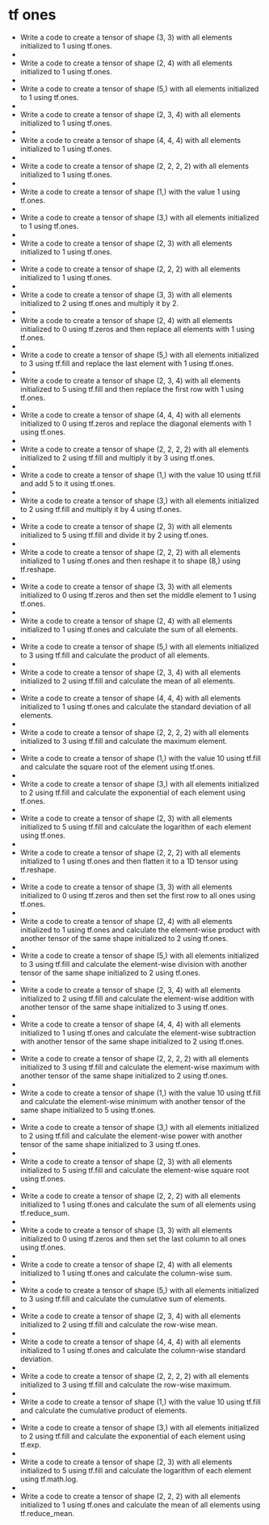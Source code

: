 # tf ones

- Write a code to create a tensor of shape (3, 3) with all elements initialized to 1 using tf.ones.
- 
- Write a code to create a tensor of shape (2, 4) with all elements initialized to 1 using tf.ones.
- 
- Write a code to create a tensor of shape (5,) with all elements initialized to 1 using tf.ones.
- 
- Write a code to create a tensor of shape (2, 3, 4) with all elements initialized to 1 using tf.ones.
- 
- Write a code to create a tensor of shape (4, 4, 4) with all elements initialized to 1 using tf.ones.
- 
- Write a code to create a tensor of shape (2, 2, 2, 2) with all elements initialized to 1 using tf.ones.
- 
- Write a code to create a tensor of shape (1,) with the value 1 using tf.ones.
- 
- Write a code to create a tensor of shape (3,) with all elements initialized to 1 using tf.ones.
- 
- Write a code to create a tensor of shape (2, 3) with all elements initialized to 1 using tf.ones.
- 
- Write a code to create a tensor of shape (2, 2, 2) with all elements initialized to 1 using tf.ones.
- 
- Write a code to create a tensor of shape (3, 3) with all elements initialized to 2 using tf.ones and multiply it by 2.
- 
- Write a code to create a tensor of shape (2, 4) with all elements initialized to 0 using tf.zeros and then replace all elements with 1 using tf.ones.
- 
- Write a code to create a tensor of shape (5,) with all elements initialized to 3 using tf.fill and replace the last element with 1 using tf.ones.
- 
- Write a code to create a tensor of shape (2, 3, 4) with all elements initialized to 5 using tf.fill and then replace the first row with 1 using tf.ones.
- 
- Write a code to create a tensor of shape (4, 4, 4) with all elements initialized to 0 using tf.zeros and replace the diagonal elements with 1 using tf.ones.
- 
- Write a code to create a tensor of shape (2, 2, 2, 2) with all elements initialized to 2 using tf.fill and multiply it by 3 using tf.ones.
- 
- Write a code to create a tensor of shape (1,) with the value 10 using tf.fill and add 5 to it using tf.ones.
- 
- Write a code to create a tensor of shape (3,) with all elements initialized to 2 using tf.fill and multiply it by 4 using tf.ones.
- 
- Write a code to create a tensor of shape (2, 3) with all elements initialized to 5 using tf.fill and divide it by 2 using tf.ones.
- 
- Write a code to create a tensor of shape (2, 2, 2) with all elements initialized to 1 using tf.ones and then reshape it to shape (8,) using tf.reshape.
- 
- Write a code to create a tensor of shape (3, 3) with all elements initialized to 0 using tf.zeros and then set the middle element to 1 using tf.ones.
- 
- Write a code to create a tensor of shape (2, 4) with all elements initialized to 1 using tf.ones and calculate the sum of all elements.
- 
- Write a code to create a tensor of shape (5,) with all elements initialized to 3 using tf.fill and calculate the product of all elements.
- 
- Write a code to create a tensor of shape (2, 3, 4) with all elements initialized to 2 using tf.fill and calculate the mean of all elements.
- 
- Write a code to create a tensor of shape (4, 4, 4) with all elements initialized to 1 using tf.ones and calculate the standard deviation of all elements.
- 
- Write a code to create a tensor of shape (2, 2, 2, 2) with all elements initialized to 3 using tf.fill and calculate the maximum element.
- 
- Write a code to create a tensor of shape (1,) with the value 10 using tf.fill and calculate the square root of the element using tf.ones.
- 
- Write a code to create a tensor of shape (3,) with all elements initialized to 2 using tf.fill and calculate the exponential of each element using tf.ones.
- 
- Write a code to create a tensor of shape (2, 3) with all elements initialized to 5 using tf.fill and calculate the logarithm of each element using tf.ones.
- 
- Write a code to create a tensor of shape (2, 2, 2) with all elements initialized to 1 using tf.ones and then flatten it to a 1D tensor using tf.reshape.
- 
- Write a code to create a tensor of shape (3, 3) with all elements initialized to 0 using tf.zeros and then set the first row to all ones using tf.ones.
- 
- Write a code to create a tensor of shape (2, 4) with all elements initialized to 1 using tf.ones and calculate the element-wise product with another tensor of the same shape initialized to 2 using tf.ones.
- 
- Write a code to create a tensor of shape (5,) with all elements initialized to 3 using tf.fill and calculate the element-wise division with another tensor of the same shape initialized to 2 using tf.ones.
- 
- Write a code to create a tensor of shape (2, 3, 4) with all elements initialized to 2 using tf.fill and calculate the element-wise addition with another tensor of the same shape initialized to 3 using tf.ones.
- 
- Write a code to create a tensor of shape (4, 4, 4) with all elements initialized to 1 using tf.ones and calculate the element-wise subtraction with another tensor of the same shape initialized to 2 using tf.ones.
- 
- Write a code to create a tensor of shape (2, 2, 2, 2) with all elements initialized to 3 using tf.fill and calculate the element-wise maximum with another tensor of the same shape initialized to 2 using tf.ones.
- 
- Write a code to create a tensor of shape (1,) with the value 10 using tf.fill and calculate the element-wise minimum with another tensor of the same shape initialized to 5 using tf.ones.
- 
- Write a code to create a tensor of shape (3,) with all elements initialized to 2 using tf.fill and calculate the element-wise power with another tensor of the same shape initialized to 3 using tf.ones.
- 
- Write a code to create a tensor of shape (2, 3) with all elements initialized to 5 using tf.fill and calculate the element-wise square root using tf.ones.
- 
- Write a code to create a tensor of shape (2, 2, 2) with all elements initialized to 1 using tf.ones and calculate the sum of all elements using tf.reduce_sum.
- 
- Write a code to create a tensor of shape (3, 3) with all elements initialized to 0 using tf.zeros and then set the last column to all ones using tf.ones.
- 
- Write a code to create a tensor of shape (2, 4) with all elements initialized to 1 using tf.ones and calculate the column-wise sum.
- 
- Write a code to create a tensor of shape (5,) with all elements initialized to 3 using tf.fill and calculate the cumulative sum of elements.
- 
- Write a code to create a tensor of shape (2, 3, 4) with all elements initialized to 2 using tf.fill and calculate the row-wise mean.
- 
- Write a code to create a tensor of shape (4, 4, 4) with all elements initialized to 1 using tf.ones and calculate the column-wise standard deviation.
- 
- Write a code to create a tensor of shape (2, 2, 2, 2) with all elements initialized to 3 using tf.fill and calculate the row-wise maximum.
- 
- Write a code to create a tensor of shape (1,) with the value 10 using tf.fill and calculate the cumulative product of elements.
- 
- Write a code to create a tensor of shape (3,) with all elements initialized to 2 using tf.fill and calculate the exponential of each element using tf.exp.
- 
- Write a code to create a tensor of shape (2, 3) with all elements initialized to 5 using tf.fill and calculate the logarithm of each element using tf.math.log.
- 
- Write a code to create a tensor of shape (2, 2, 2) with all elements initialized to 1 using tf.ones and calculate the mean of all elements using tf.reduce_mean.